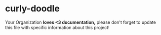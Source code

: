 # curly-doodle
Your Organization **loves <3 documentation,** please don't forget to update this file with specific information about this project!
